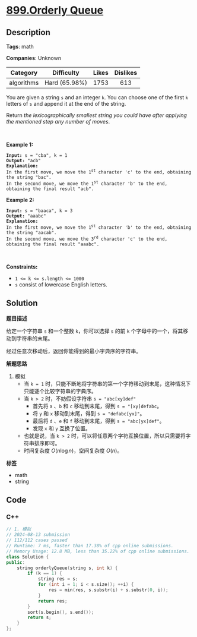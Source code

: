 # [899.Orderly Queue](https://leetcode.com/problems/orderly-queue/description/)

## Description

**Tags**: math

**Companies**: Unknown

|  Category  |  Difficulty   | Likes | Dislikes |
| :--------: | :-----------: | :---: | :------: |
| algorithms | Hard (65.98%) | 1753  |   613    |

<p>You are given a string <code>s</code> and an integer <code>k</code>. You can choose one of the first <code>k</code> letters of <code>s</code> and append it at the end of the string.</p>
<p>Return <em>the lexicographically smallest string you could have after applying the mentioned step any number of moves</em>.</p>
<p>&nbsp;</p>
<p><strong class="example">Example 1:</strong></p>
<pre><code><strong>Input:</strong> s = &quot;cba&quot;, k = 1
<strong>Output:</strong> &quot;acb&quot;
<strong>Explanation:</strong>
In the first move, we move the 1<sup>st</sup> character &#39;c&#39; to the end, obtaining the string &quot;bac&quot;.
In the second move, we move the 1<sup>st</sup> character &#39;b&#39; to the end, obtaining the final result &quot;acb&quot;.</code></pre>
<p><strong class="example">Example 2:</strong></p>
<pre><code><strong>Input:</strong> s = &quot;baaca&quot;, k = 3
<strong>Output:</strong> &quot;aaabc&quot;
<strong>Explanation:</strong>
In the first move, we move the 1<sup>st</sup> character &#39;b&#39; to the end, obtaining the string &quot;aacab&quot;.
In the second move, we move the 3<sup>rd</sup> character &#39;c&#39; to the end, obtaining the final result &quot;aaabc&quot;.</code></pre>
<p>&nbsp;</p>
<p><strong>Constraints:</strong></p>
<ul>
  <li><code>1 &lt;= k &lt;= s.length &lt;= 1000</code></li>
  <li><code>s</code> consist of lowercase English letters.</li>
</ul>

## Solution

**题目描述**

给定一个字符串 `s` 和一个整数 `k`，你可以选择 `s` 的前 `k` 个字母中的一个，将其移动到字符串的末尾。

经过任意次移动后，返回你能得到的最小字典序的字符串。

**解题思路**

1. 模拟
   - 当 `k = 1` 时，只能不断地将字符串的第一个字符移动到末尾，这种情况下只能逐个比较字符串的字典序。
   - 当 `k > 2` 时，不妨假设字符串 `s = "abc[xy]def"`
     - 首先将 `a` 、`b` 和 `c` 移动到末尾，得到 `s = "[xy]defabc`。
     - 将 `y` 和 `x` 移动到末尾，得到 `s = "defabc[yx]"`。
     - 最后将 `d` 、`e` 和 `f` 移动到末尾，得到 `s = "abc[yx]def"`。
     - 发现 `x` 和 `y` 互换了位置。
   - 也就是说，当 `k > 2` 时，可以将任意两个字符互换位置，所以只需要将字符串排序即可。
   - 时间复杂度 $O(n \log n)$，空间复杂度 $O(n)$。

**标签**

- math
- string

<!-- code start -->
## Code

### C++

```cpp
// 1. 模拟
// 2024-08-13 submission
// 112/112 cases passed
// Runtime: 7 ms, faster than 17.38% of cpp online submissions.
// Memory Usage: 12.8 MB, less than 35.22% of cpp online submissions.
class Solution {
public:
    string orderlyQueue(string s, int k) {
        if (k == 1) {
            string res = s;
            for (int i = 1; i < s.size(); ++i) {
                res = min(res, s.substr(i) + s.substr(0, i));
            }
            return res;
        }
        sort(s.begin(), s.end());
        return s;
    }
};
```

<!-- code end -->
